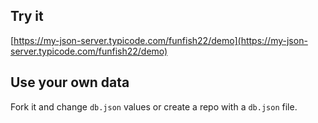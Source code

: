 ## Try it

[https://my-json-server.typicode.com/funfish22/demo](https://my-json-server.typicode.com/funfish22/demo)

## Use your own data

Fork it and change `db.json` values or create a repo with a `db.json` file.
